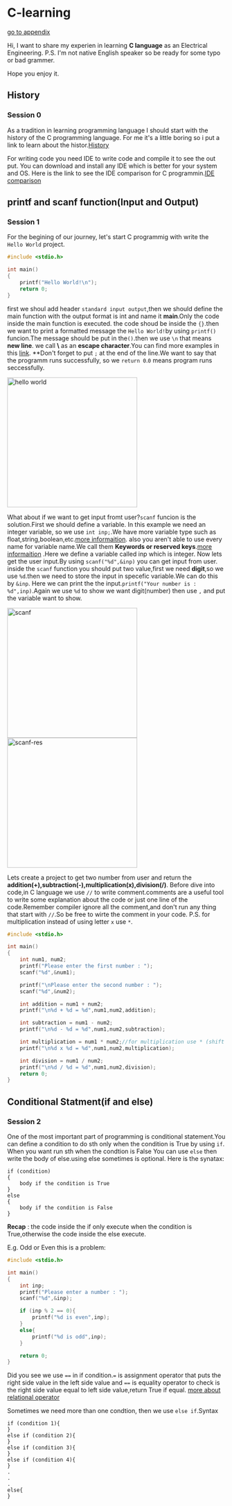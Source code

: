 # C-learning
[go to appendix](##Appendix)

Hi, I want to share my experien in learning **C language** as an Electrical Engineering.
P.S. I'm not native English speaker so be ready for some
typo or bad grammer.

Hope you enjoy it.
## History
### Session 0
As a tradition in learning programming language I should start with the history of the C programming language.
For me it's a little boring so i put a link to learn about the histor.[History](https://en.wikipedia.org/wiki/C_(programming_language))

For writing code you need IDE to write code and compile it to see the out put. You can download and install any IDE which is better for your system and OS.
Here is the link to see the IDE comparison for C programmin.[IDE comparison](https://en.wikipedia.org/wiki/Comparison_of_integrated_development_environments#C/C++)

## printf and scanf function(Input and Output)
### Session 1
For the begining of our journey, let's start C programmig with write the `Hello World` project.
```C
#include <stdio.h>

int main()
{
    printf("Hello World!\n");
    return 0;
}
```
first we shoul add header `standard input output`,then we should define the main function with the output format is int and name it **main**.Only the code inside the main function is executed.
the code shoud be inside the `{}`.then we want to print a formatted message the `Hello World!`by using ```printf()``` funcion.The message should be put in the`()`.then we use `\n` that means **new line**.
we call **\\** as an **escape character**.You can find more examples in this [link](https://en.wikipedia.org/wiki/Escape_character).
**Don't forget to put `;` at the end of the line.We want to say that the programm runs successfully, so we `return 0`.`0` means program runs seccessfully.

<img src="https://uupload.ir/files/gv2k_hello_world.png" alt="hello world" width="300"/>

What about if we want to get input fromt user?`scanf` funcion is the solution.First we should define a variable.
In this example we need an integer variable, so we use ```int inp;```.We have more variable type such as float,string,boolean,etc.[more informaition](https://en.wikipedia.org/wiki/C_data_types).
also you aren't able to use every name for variable name.We call them **Keywords or reserved keys**.[more informaition](https://en.wikipedia.org/wiki/C_(programming_language))
.Here we define a variable called inp which is integer.
Now lets get the user input.By using ```scanf("%d",&inp)``` you can get input from user.
inside the `scanf` function you should put two value,first we need **digit**,so we use `%d`.then we need to store the input in specefic variable.We can do this by `&inp`.
Here we can print the the input.```printf("Your number is : %d",inp)```.Again we use `%d` to show we want digit(number) then use `,` and put the variable want to show.

<img src="https://uupload.ir/files/voy1_code.png" alt="scanf" width="300"/>
<img src="https://uupload.ir/files/54dm_res.png" alt="scanf-res" width="300"/>

Lets create a project to get two number from user and return the **addition(+),subtraction(-),multiplication(x),division(/)**.
Before dive into code,in C language we use `//` to write comment.comments are a useful tool to write some explanation about the code or just one line of the code.Remember compiler ignore all the comment,and don't run any thing that start with `//`.So be free to wirte the comment in your code.
P.S. for multiplication instead of using letter `x` use `*`.
```C
#include <stdio.h>

int main()
{
    int num1, num2;
    printf("Please enter the first number : ");
    scanf("%d",&num1);

    printf("\nPlease enter the second number : ");
    scanf("%d",&num2);

    int addition = num1 + num2;
    printf("\n%d + %d = %d",num1,num2,addition);

    int subtraction = num1 - num2;
    printf("\n%d - %d = %d",num1,num2,subtraction);

    int multiplication = num1 * num2;//for multiplication use * (shift + 8)
    printf("\n%d x %d = %d",num1,num2,multiplication);

    int division = num1 / num2;
    printf("\n%d / %d = %d",num1,num2,division);
    return 0;
}
```
## Conditional Statment(if and else)
### Session 2
One of the most important part of programming is conditional statement.You can define a condition to do sth only when the condition is True by using `if`.
When you want run sth when the condtion is False You can use `else` then write the body of else.using else sometimes is optional.
Here is the synatax:
```
if (condition)
{
    body if the condition is True
}
else
{
    body if the condition is False
}
```
**Recap** : the code inside the if only execute when the condition is True,otherwise the code inside the else execute.

E.g. Odd or Even this is a problem:
```C
#include <stdio.h>

int main()
{
    int inp;
    printf("Please enter a number : ");
    scanf("%d",&inp);

    if (inp % 2 == 0){ 
        printf("%d is even",inp);
    }
    else{
        printf("%d is odd",inp);
    }

    return 0;
}
```
Did you see we use `==` in if condition.`=` is assignment operator that puts the right side value in the left side value and `==` is equality operator to check is the right side value equal to left side value,return True if equal.
[more about relational operator](https://en.wikipedia.org/wiki/Operators_in_C_and_C%2B%2B)

Sometimes we need more than one condtion, then we use `else if`.Syntax
```
if (condition 1){
}
else if (condition 2){
}
else if (condition 3){
}
else if (condition 4){
}
.
.
.
else{
}
```
